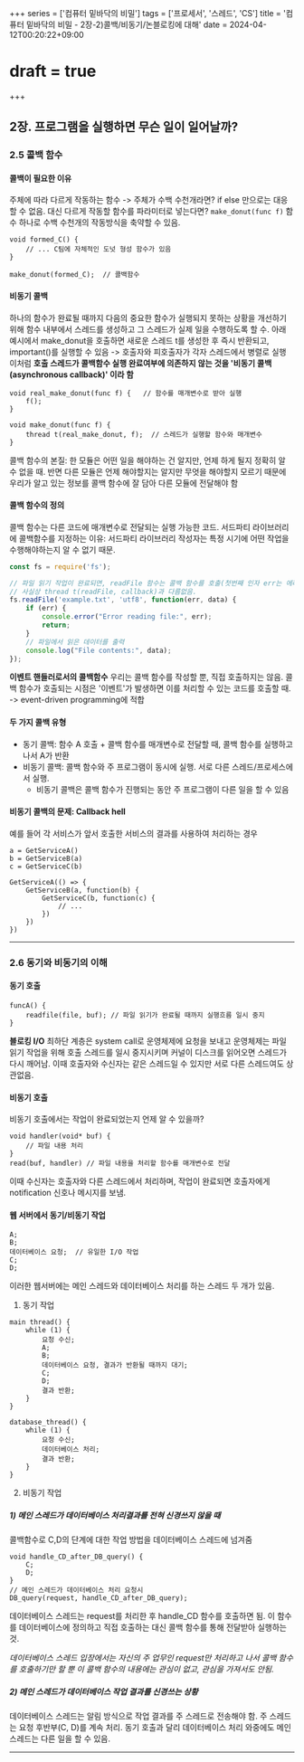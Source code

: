 +++
series = ['컴퓨터 밑바닥의 비밀']
tags = ['프로세서', '스레드', 'CS']
title = '컴퓨터 밑바닥의 비밀 - 2장-2)콜백/비동기/논블로킹에 대해'
date = 2024-04-12T00:20:22+09:00
# draft = true
+++
## 2장. 프로그램을 실행하면 무슨 일이 일어날까?

### 2.5 콜백 함수
#### 콜백이 필요한 이유
주체에 따라 다르게 작동하는 함수 -> 주체가 수백 수천개라면? if else 만으로는 대응할 수 없음.
대신 다르게 작동할 함수를 파라미터로 넣는다면? 
`make_donut(func f)` 함수 하나로 수백 수천개의 작동방식을 축약할 수 있음.

```
void formed_C() {
	// ... C팀에 자체적인 도넛 형성 함수가 있음
}

make_donut(formed_C);  // 콜백함수
```
#### 비동기 콜백
하나의 함수가 완료될 때까지 다음의 중요한 함수가 실행되지 못하는 상황을 개선하기 위해 
함수 내부에서 스레드를 생성하고 그 스레드가 실제 일을 수행하도록 할 수.
아래 예시에서 make_donut을 호출하면 새로운 스레드 t를 생성한 후 즉시 반환되고, important()를 실행할 수 있음
-> 호출자와 피호출자가 각자 스레드에서 병렬로 실행
이처럼 **호출 스레드가 콜백함수 실행 완료여부에 의존하지 않는 것을 '비동기 콜백(asynchronous callback)' 이라 함**
```
void real_make_donut(func f) {   // 함수를 매개변수로 받아 실행
	f();
}

void make_donut(func f) {
	thread t(real_make_donut, f);  // 스레드가 실행할 함수와 매개변수
}
```
콜백 함수의 본질:
한 모듈은 어떤 일을 해야하는 건 알지만, 언제 하게 될지 정확히 알 수 없을 때.
반면 다른 모듈은 언제 해야할지는 알지만 무엇을 해야할지 모르기 때문에
우리가 알고 있는 정보를 콜백 함수에 잘 담아 다른 모듈에 전달해야 함

#### 콜백 함수의 정의
콜백 함수는 다른 코드에 매개변수로 전달되는 실행 가능한 코드.
서드파티 라이브러리에 콜백함수를 지정하는 이유: 서드파티 라이브러리 작성자는 특정 시기에 어떤 작업을 수행해야하는지 알 수 없기 때문.
```javascript
const fs = require('fs');

// 파일 읽기 작업이 완료되면, readFile 함수는 콜백 함수를 호출(첫번째 인자 err는 에러객체, data는 파일의 내용)
// 사실상 thread t(readFile, callback)과 다름없음.
fs.readFile('example.txt', 'utf8', function(err, data) {
    if (err) {
        console.error("Error reading file:", err);
        return;
    }
    // 파일에서 읽은 데이터를 출력
    console.log("File contents:", data);
});
```
**이벤트 핸들러로서의 콜백함수**
우리는 콜백 함수를 작성할 뿐, 직접 호출하지는 않음.
콜백 함수가 호출되는 시점은 '이벤트'가 발생하면 이를 처리할 수 있는 코드를 호출할 때.
-> event-driven programming에 적합

#### 두 가지 콜백 유형
- 동기 콜백: 함수 A 호출 + 콜백 함수를 매개변수로 전달할 때, 콜백 함수를 실행하고 나서 A가 반환
- 비동기 콜백: 콜백 함수와 주 프로그램이 동시에 실행. 서로 다른 스레드/프로세스에서 실행. 
	- 비동기 콜백은 콜백 함수가 진행되는 동안 주 프로그램이 다른 일을 할 수 있음 

#### 비동기 콜백의 문제: Callback hell
예를 들어 각 서비스가 앞서 호출한 서비스의 결과를 사용하여 처리하는 경우
```
a = GetServiceA()
b = GetServiceB(a)
c = GetServiceC(b)
```
```
GetServiceA(() => {
	GetServiceB(a, function(b) {
		GetServiceC(b, function(c) {
			// ...
		})		
	})
})
```

---
### 2.6 동기와 비동기의 이해
#### 동기 호출
```
funcA() {
	readfile(file, buf); // 파일 읽기가 완료될 때까지 실행흐름 일시 중지
}
```
**블로킹 I/O**
최하단 계층은 system call로 운영체제에 요청을 보내고
운영체제는 파일 읽기 작업을 위해 호출 스레드를 일시 중지시키며
커널이 디스크를 읽어오면 스레드가 다시 깨어남.
이때 호출자와 수신자는 같은 스레드일 수 있지만 서로 다른 스레드여도 상관없음.

#### 비동기 호출
비동기 호출에서는 작업이 완료되었는지 언제 알 수 있을까?
```
void handler(void* buf) {
	// 파일 내용 처리
}
read(buf, handler) // 파일 내용을 처리할 함수를 매개변수로 전달
``` 
이때 수신자는 호출자와 다른 스레드에서 처리하며,
작업이 완료되면 호출자에게 notification 신호나 메시지를 보냄.

#### 웹 서버에서 동기/비동기 작업
```
A;
B;
데이터베이스 요청;  // 유일한 I/O 작업
C;
D;
```
이러한 웹서버에는 메인 스레드와 데이터베이스 처리를 하는 스레드 두 개가 있음.

1. 동기 작업
```
main thread() {
	while (1) {
		요청 수신;
		A;
		B;
		데이터베이스 요청, 결과가 반환될 때까지 대기;
		C;
		D;
		결과 반환;
	}
}

database_thread() {
	while (1) {
		요청 수신;
		데이터베이스 처리;
		결과 반환;
	}
}
```
2. 비동기 작업
##### 1) 메인 스레드가 데이터베이스 처리결과를 전혀 신경쓰지 않을 때
콜백함수로 C,D의 단계에 대한 작업 방법을 데이터베이스 스레드에 넘겨줌
```
void handle_CD_after_DB_query() {
	C;
	D;
}
// 메인 스레드가 데이터베이스 처리 요청시
DB_query(request, handle_CD_after_DB_query);
```
데이터베이스 스레드는 request를 처리한 후 handle_CD 함수를 호출하면 됨. 
이 함수를 데이터베이스에 정의하고 직접 호출하는 대신 콜백 함수를 통해 전달받아 실행하는 것. 

*데이터베이스 스레드 입장에서는 자신의 주 업무인 request만 처리하고 나서 콜백 함수를 호출하기만 할 뿐
이 콜백 함수의 내용에는 관심이 없고, 관심을 가져서도 안됨.*


##### 2) 메인 스레드가 데이터베이스 작업 결과를 신경쓰는 상황
데이터베이스 스레드는 알림 방식으로 작업 결과를 주 스레드로 전송해야 함.
주 스레드는 요청 후반부(C, D)를 계속 처리.
동기 호출과 달리 데이터베이스 처리 와중에도 메인 스레드는 다른 일을 할 수 있음.


---


